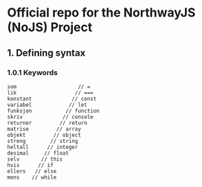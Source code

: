 # Official repo for the NorthwayJS (NoJS) Project

## 1. Defining syntax

### 1.0.1 Keywords

```
som                    // =
lik                   // ===
konstant             // const
variabel            // let
funksjon           // function
skriv             // console
returner         // return
matrise         // array
objekt         // object
streng        // string
heltall      // integer
desimal     // float
selv       // this
hvis      // if
ellers   // else
mens    // while
```

